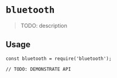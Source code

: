 # `bluetooth`

> TODO: description

## Usage

```
const bluetooth = require('bluetooth');

// TODO: DEMONSTRATE API
```
